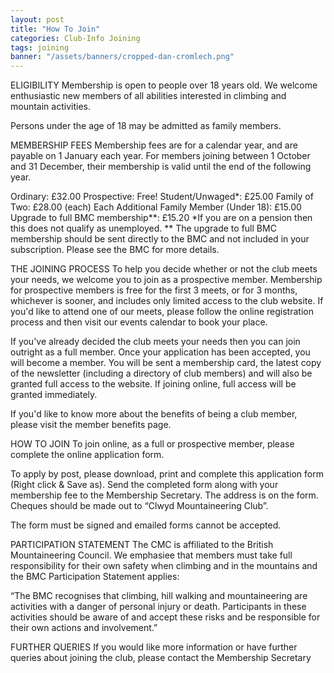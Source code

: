 ```yaml
---
layout: post
title: "How To Join"
categories: Club-Info Joining
tags: joining
banner: "/assets/banners/cropped-dan-cromlech.png"
---
```


ELIGIBILITY
Membership is open to people over 18 years old. We welcome enthusiastic new members of all abilities interested in climbing and mountain activities.

Persons under the age of 18 may be admitted as family members.

MEMBERSHIP FEES
Membership fees are for a calendar year, and are payable on 1 January each year. For members joining between 1 October and 31 December, their membership is valid until the end of the following year.

Ordinary: £32.00
Prospective: Free!
Student/Unwaged*: £25.00
Family of Two: £28.00 (each)
Each Additional Family Member (Under 18): £15.00
Upgrade to full BMC membership**: £15.20
*If you are on a pension then this does not qualify as unemployed.
** The upgrade to full BMC membership should be sent directly to the BMC and not included in your subscription. Please see the BMC for more details.

THE JOINING PROCESS
To help you decide whether or not the club meets your needs, we welcome you to join as a prospective member. Membership for prospective members is free for the first 3 meets, or for 3 months, whichever is sooner, and includes only limited access to the club website. If you'd like to attend one of our meets, please follow the online registration process and then visit our events calendar to book your place.

If you've already decided the club meets your needs then you can join outright as a full member. Once your application has been accepted, you will become a member. You will be sent a membership card, the latest copy of the newsletter (including a directory of club members) and will also be granted full access to the website. If joining online, full access will be granted immediately.

If you'd like to know more about the benefits of being a club member, please visit the member benefits page.

HOW TO JOIN
To join online, as a full or prospective member, please complete the online application form.

To apply by post, please download, print and complete this application form (Right click & Save as). Send the completed form along with your membership fee to the Membership Secretary. The address is on the form. Cheques should be made out to “Clwyd Mountaineering Club”.

The form must be signed and emailed forms cannot be accepted.

PARTICIPATION STATEMENT
The CMC is affiliated to the British Mountaineering Council. We emphasiee that members must take full responsibility for their own safety when climbing and in the mountains and the BMC Participation Statement applies:

“The BMC recognises that climbing, hill walking and mountaineering are activities with a danger of personal injury or death. Participants in these activities should be aware of and accept these risks and be responsible for their own actions and involvement.”

FURTHER QUERIES
If you would like more information or have further queries about joining the club, please contact the Membership Secretary

